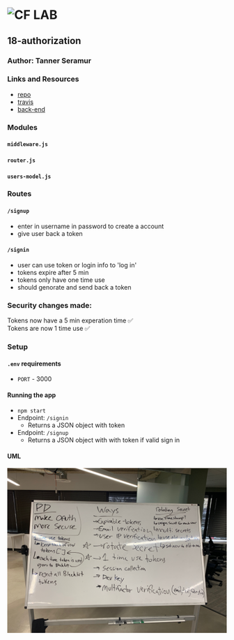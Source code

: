 ![CF](http://i.imgur.com/7v5ASc8.png) LAB
=================================================

## 18-authorization

### Author: Tanner Seramur

### Links and Resources
* [repo](https://github.com/TannerSeramur/18-authorization)
* [travis](http://xyz.com)
* [back-end](http://xyz.com) 




### Modules
#### `middleware.js`
#### `router.js`
#### `users-model.js`
### Routes
#### `/signup`
* enter in username in password to create a account
* give user back a token
#### `/signin`
* user can use token or login info to 'log in'
* tokens expire after 5 min
* tokens only have one time use
* should genorate and send back a token

### Security changes made: 
Tokens now have a 5 min experation time ✅ <br>
Tokens are now 1 time use ✅

### Setup
#### `.env` requirements
* `PORT` - 3000

#### Running the app
* `npm start`
* Endpoint: `/signin`
  * Returns a JSON object with token
* Endpoint: `/signup`
  * Returns a JSON object with with token if valid sign in
  


#### UML
![](./image.jpeg)
